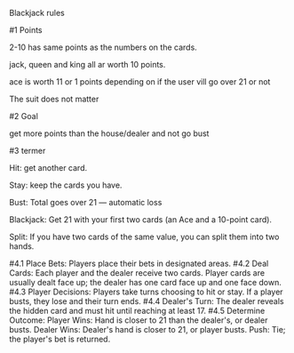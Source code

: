 Blackjack rules

#1 Points

2-10 has same points as the numbers on the cards.

jack, queen and king all ar worth 10 points.

ace is worth 11 or 1 points depending on if the user vill go over 21 or not

The suit does not matter

#2 Goal

get more points than the house/dealer and not go bust

#3 termer

Hit: get another card.

Stay: keep the cards you have.

Bust: Total goes over 21 — automatic loss

Blackjack: Get 21 with your first two cards (an Ace and a 10-point card).

Split: If you have two cards of the same value, you can split them into two hands.

#4.1 Place Bets: Players place their bets in designated areas.
#4.2 Deal Cards: Each player and the dealer receive two cards.
     Player cards are usually dealt face up; the dealer has 
     one card face up and one face down.
#4.3 Player Decisions: Players take turns choosing to hit or stay.
     If a player busts, they lose and their turn ends.
#4.4 Dealer's Turn: The dealer reveals the hidden card and
     must hit until reaching at least 17.
#4.5 Determine Outcome:
     Player Wins: Hand is closer to 21 than the dealer's, or dealer busts.
     Dealer Wins: Dealer's hand is closer to 21, or player busts.
     Push: Tie; the player's bet is returned.
